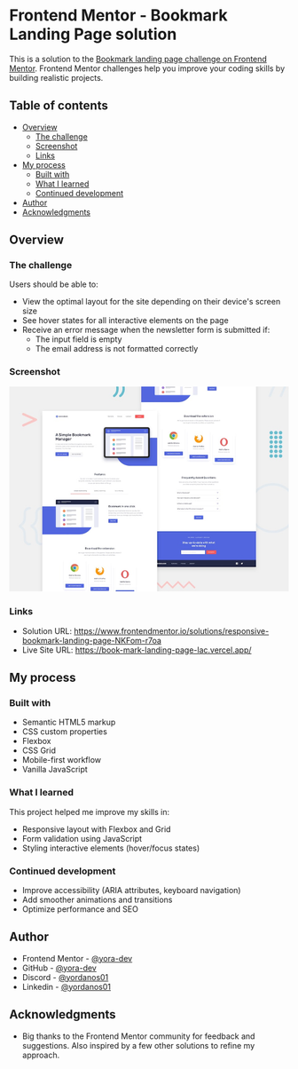 # Frontend Mentor - Bookmark Landing Page solution

This is a solution to the [Bookmark landing page challenge on Frontend Mentor](https://www.frontendmentor.io/challenges/bookmark-landing-page-5d0b588a9edda32581d29158). Frontend Mentor challenges help you improve your coding skills by building realistic projects.

## Table of contents

- [Overview](#overview)
  - [The challenge](#the-challenge)
  - [Screenshot](#screenshot)
  - [Links](#links)
- [My process](#my-process)
  - [Built with](#built-with)
  - [What I learned](#what-i-learned)
  - [Continued development](#continued-development)
- [Author](#author)
- [Acknowledgments](#acknowledgments)

## Overview

### The challenge

Users should be able to:

- View the optimal layout for the site depending on their device's screen size
- See hover states for all interactive elements on the page
- Receive an error message when the newsletter form is submitted if:
  - The input field is empty
  - The email address is not formatted correctly

### Screenshot

![](./preview.jpg)

### Links

- Solution URL: https://www.frontendmentor.io/solutions/responsive-bookmark-landing-page-NKFom-r7oa
- Live Site URL: https://book-mark-landing-page-lac.vercel.app/

## My process

### Built with

- Semantic HTML5 markup
- CSS custom properties
- Flexbox
- CSS Grid
- Mobile-first workflow
- Vanilla JavaScript

### What I learned

This project helped me improve my skills in:

- Responsive layout with Flexbox and Grid
- Form validation using JavaScript
- Styling interactive elements (hover/focus states)

### Continued development

- Improve accessibility (ARIA attributes, keyboard navigation)
- Add smoother animations and transitions
- Optimize performance and SEO

## Author

- Frontend Mentor - [@yora-dev](https://www.frontendmentor.io/profile/yora-dev)
- GitHub - [@yora-dev](https://github.com/yora-dev)
- Discord - [@yordanos01](https://discord.com/users/1417132259563147407)
- Linkedin - [@yordanos01](https://www.linkedin.com/in/yordanos01?utm_source=share&utm_campaign=share_via&utm_content=profile&utm_medium=android_app)

## Acknowledgments

- Big thanks to the Frontend Mentor community for feedback and suggestions. Also inspired by a few other solutions to refine my approach.
